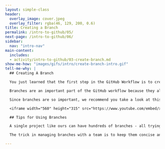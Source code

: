 ```yaml
---
layout: simple-class
header:
  overlay_image: cover.jpeg
  overlay_filter: rgba(46, 129, 200, 0.6)
title: Creating a Branch
permalink: /intro-to-github/05/
next-page: /intro-to-github/06/
sidebar:
  nav: "intro-nav"
main-content:
  includes:
  - activity/intro-to-github/03-create-branch.md
show-me-how: "images/gifs/intro/create-branch-intro.gif"
tell-me-why: |
  ## Creating A Branch

  You just learned that the first step in the GitHub Workflow is to create a branch.

  Branches are an important part of the GitHub workflow because they allow us to separate our work from the `master` branch. In other words, everyone's pins that are already shown on the map will be safe while you learn how to add yours.

  Since branches are so important, we recommend you take a look at this video to learn more:

  <iframe width="560" height="315" src="https://www.youtube.com/embed/xgQmu81G1yY" frameborder="0" allowfullscreen></iframe>

  ## Tips for Using Branches

  A single project like ours can have hundreds of branches - all trying out new features or alternate approaches to the same feature.

  The trick in managing branches with a team is to keep them concise and short lived. In other words, a single branch should represent a single new feature or bug fix. And, while GitHub doesn't limit the number of branches you can have, it makes things a lot less confusing when you only keep them active for a few days and delete them after they have been merged (we will discuss merging a little later).

---
```

